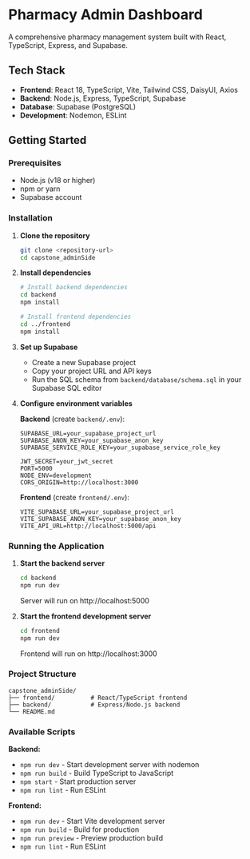 # Pharmacy Admin Dashboard

A comprehensive pharmacy management system built with React, TypeScript, Express, and Supabase.

## Tech Stack

- **Frontend**: React 18, TypeScript, Vite, Tailwind CSS, DaisyUI, Axios
- **Backend**: Node.js, Express, TypeScript, Supabase
- **Database**: Supabase (PostgreSQL)
- **Development**: Nodemon, ESLint

## Getting Started

### Prerequisites

- Node.js (v18 or higher)
- npm or yarn
- Supabase account

### Installation

1. **Clone the repository**
   ```bash
   git clone <repository-url>
   cd capstone_adminSide
   ```

2. **Install dependencies**
   ```bash
   # Install backend dependencies
   cd backend
   npm install

   # Install frontend dependencies
   cd ../frontend
   npm install
   ```

3. **Set up Supabase**
   - Create a new Supabase project
   - Copy your project URL and API keys
   - Run the SQL schema from `backend/database/schema.sql` in your Supabase SQL editor

4. **Configure environment variables**
   
   **Backend** (create `backend/.env`):
   ```env
   SUPABASE_URL=your_supabase_project_url
   SUPABASE_ANON_KEY=your_supabase_anon_key
   SUPABASE_SERVICE_ROLE_KEY=your_supabase_service_role_key

   JWT_SECRET=your_jwt_secret
   PORT=5000
   NODE_ENV=development
   CORS_ORIGIN=http://localhost:3000
   ```

   **Frontend** (create `frontend/.env`):
   ```env
   VITE_SUPABASE_URL=your_supabase_project_url
   VITE_SUPABASE_ANON_KEY=your_supabase_anon_key
   VITE_API_URL=http://localhost:5000/api
   ```

### Running the Application

1. **Start the backend server**
   ```bash
   cd backend
   npm run dev
   ```
   Server will run on http://localhost:5000

2. **Start the frontend development server**
   ```bash
   cd frontend
   npm run dev
   ```
   Frontend will run on http://localhost:3000

### Project Structure

```
capstone_adminSide/
├── frontend/          # React/TypeScript frontend
├── backend/           # Express/Node.js backend
└── README.md
```

### Available Scripts

**Backend:**
- `npm run dev` - Start development server with nodemon
- `npm run build` - Build TypeScript to JavaScript
- `npm start` - Start production server
- `npm run lint` - Run ESLint

**Frontend:**
- `npm run dev` - Start Vite development server
- `npm run build` - Build for production
- `npm run preview` - Preview production build
- `npm run lint` - Run ESLint


